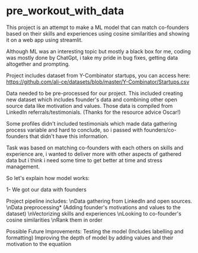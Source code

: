# pre_workout_with_data

This project is an attempt to make a ML model that can match co-founders based on their skills and experiences using cosine similarities and showing it on a web app using streamlit.


Although ML was an interesting topic but mostly a black box for me, coding was mostly done by ChatGpt, i take my pride in bug fixes, getting data altogether and prompting.

Project includes dataset from Y-Combinator startups, you can access here:
https://github.com/ali-ce/datasets/blob/master/Y-Combinator/Startups.csv

Data needed to be pre-processed for our project. This included creating new dataset which includes founder's data and combining other open source data like motivation and values. Those data is compiled from LinkedIn referrals/testimonials. (Thanks for the resource advice Oscar!)

Some profiles didn't included testimonials which made data gathering process variable and hard to conclude, so i passed with founders/co-founders that didn't have this information.

Task was based on matching co-founders with each others on skills and experience are, i wanted to deliver more with other aspects of gathered data but i think i need some time to get better at time and stress management.

So let's explain how model works:

1- We got our data with founders




Project pipeline includes:
\nData gathering from LinkedIn and open sources.
\nData preprocessing* (Adding founder's motivations and values to the dataset)
\nVectorizing skills and experiences
\nLooking to co-founder's cosine similarities
\nRank them in order

Possible Future Improvements:
Testing the model (Includes labelling and formatting)
Improving the depth of model by adding values and their motivation to the equatiion

